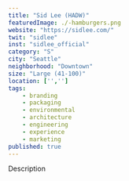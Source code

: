 ```yaml
---
title: "Sid Lee (HADW)"
featuredImage: ./-hamburgers.png
website: "https://sidlee.com/"
twit: "sidlee"
inst: "sidlee_official"
category: "S"
city: "Seattle"
neighborhood: "Downtown"
size: "Large (41-100)"
location: ['','']
tags:
    - branding
    - packaging
    - environmental
    - architecture
    - engineering
    - experience
    - marketing
published: true
---
```


Description
